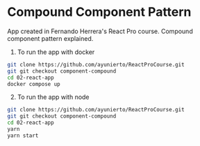 # Compound Component Pattern
App created in Fernando Herrera's React Pro course.
Compound component pattern explained.

1. To run the app with docker
```bash
git clone https://github.com/ayunierto/ReactProCourse.git
git git checkout component-compound
cd 02-react-app
docker compose up
```

2. To run the app with node
```bash
git clone https://github.com/ayunierto/ReactProCourse.git
git git checkout component-compound
cd 02-react-app
yarn
yarn start
```
